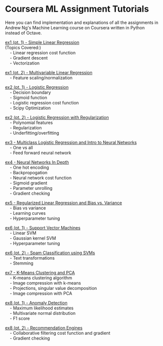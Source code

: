# Coursera ML Assignment Tutorials

Here you can find implementation and explanations of all the assignments in Andrew Ng's Machine Learning course on Coursera written in Python instead of Octave.

[ex1 (pt. 1) - Simple Linear Regression]( 
https://nbviewer.jupyter.org/github/eddieshengyuwang/ML_Tutorials/blob/master/ex1_LinearRegression/gr_desc_SLRM.ipynb) <br/>
(Topics Covered:)<br/>
&nbsp;&nbsp;&nbsp;&nbsp;- Linear regression cost function <br/>
&nbsp;&nbsp;&nbsp;&nbsp;- Gradient descent <br/>
&nbsp;&nbsp;&nbsp;&nbsp;- Vectorization<br/>

[ex1 (pt. 2) - Multivariable Linear Regression](
https://nbviewer.jupyter.org/github/eddieshengyuwang/ML_Tutorials/blob/master/ex1_MultiRegre/Multivariate%20Linear%20Regression.ipynb)  <br/>
&nbsp;&nbsp;&nbsp;&nbsp;- Feature scaling/normalization <br/>

[ex2 (pt. 1) - Logistic Regression](
https://nbviewer.jupyter.org/github/eddieshengyuwang/ML_Tutorials/blob/master/ex2_LogRgr/Log_Regr_Tut.ipynb)<br/>
&nbsp;&nbsp;&nbsp;&nbsp;- Decision boundary <br/>
&nbsp;&nbsp;&nbsp;&nbsp;- Sigmoid function <br/>
&nbsp;&nbsp;&nbsp;&nbsp;- Logistic regression cost function <br/>
&nbsp;&nbsp;&nbsp;&nbsp;- Scipy Optimization <br/>

[ex2 (pt. 2) - Logistic Regression with Regularization](
https://nbviewer.jupyter.org/github/eddieshengyuwang/ML_Tutorials/blob/master/ex2_LogRgr/Log_Regr_Tut2.ipynb)<br/>
&nbsp;&nbsp;&nbsp;&nbsp;- Polynomial features <br/>
&nbsp;&nbsp;&nbsp;&nbsp;- Regularization <br/>
&nbsp;&nbsp;&nbsp;&nbsp;- Underfitting/overfitting <br/>


[ex3 - Multiclass Logistic Regression and Intro to Neural Networks](
https://nbviewer.jupyter.org/github/eddieshengyuwang/ML_Tutorials/blob/master/ex3_MultiLog/MultiLogTut.ipynb)<br/>
&nbsp;&nbsp;&nbsp;&nbsp;- One vs all <br/>
&nbsp;&nbsp;&nbsp;&nbsp;- Feed forward neural network <br/>


[ex4 - Neural Networks In Depth](
https://nbviewer.jupyter.org/github/eddieshengyuwang/ML_Tutorials/blob/master/ex4_NN/NN_2.ipynb)<br/>
&nbsp;&nbsp;&nbsp;&nbsp;- One hot encoding <br/>
&nbsp;&nbsp;&nbsp;&nbsp;- Backpropogation <br/>
&nbsp;&nbsp;&nbsp;&nbsp;- Neural network cost function <br/>
&nbsp;&nbsp;&nbsp;&nbsp;- Sigmoid gradient <br/>
&nbsp;&nbsp;&nbsp;&nbsp;- Parameter unrolling <br/>
&nbsp;&nbsp;&nbsp;&nbsp;- Gradient checking <br/>

[ex5 - Regularized Linear Regression and Bias vs. Variance](
https://nbviewer.jupyter.org/github/eddieshengyuwang/ML_Tutorials/blob/master/ex5_biasVar/BiasVar.ipynb)<br/>
&nbsp;&nbsp;&nbsp;&nbsp;- Bias vs variance <br/>
&nbsp;&nbsp;&nbsp;&nbsp;- Learning curves <br/>
&nbsp;&nbsp;&nbsp;&nbsp;- Hyperparameter tuning <br/>

[ex6 (pt. 1) - Support Vector Machines](
https://nbviewer.jupyter.org/github/eddieshengyuwang/ML_Tutorials/blob/master/ex6_SVM/SVMs.ipynb)<br/>
&nbsp;&nbsp;&nbsp;&nbsp;- Linear SVM <br/>
&nbsp;&nbsp;&nbsp;&nbsp;- Gaussian kernel SVM <br/>
&nbsp;&nbsp;&nbsp;&nbsp;- Hyperparameter tuning <br/>

[ex6 (pt. 2) - Spam Classification using SVMs](https://nbviewer.jupyter.org/github/eddieshengyuwang/ML_Tutorials/blob/master/ex6_SVM/Spam.ipynb)<br/>
&nbsp;&nbsp;&nbsp;&nbsp;- Text transformations <br/>
&nbsp;&nbsp;&nbsp;&nbsp;- Stemming <br/>

[ex7 - K-Means Clustering and PCA](https://nbviewer.jupyter.org/github/eddieshengyuwang/ML_Tutorials/blob/master/ex7_KmeansPCA/Kmeans_PCA.ipynb)<br/>
&nbsp;&nbsp;&nbsp;&nbsp;- K-means clustering algorithm <br/>
&nbsp;&nbsp;&nbsp;&nbsp;- Image compression with k-means <br/>
&nbsp;&nbsp;&nbsp;&nbsp;- Projections, singular value decomposition <br/>
&nbsp;&nbsp;&nbsp;&nbsp;- Image compression with PCA<br/>

[ex8 (pt. 1) - Anomaly Detection](https://nbviewer.jupyter.org/github/eddieshengyuwang/ML_Tutorials/blob/master/ex8_AnomalyRec/Anon.ipynb)<br/>
&nbsp;&nbsp;&nbsp;&nbsp;- Maximum likelihood estimates<br/>
&nbsp;&nbsp;&nbsp;&nbsp;- Multivariate normal distribution <br/>
&nbsp;&nbsp;&nbsp;&nbsp;- F1 score <br/>


[ex8 (pt. 2) - Recommendation Engines](https://nbviewer.jupyter.org/github/eddieshengyuwang/ML_Tutorials/blob/master/ex8_AnomalyRec/Rec.ipynb)<br/>
&nbsp;&nbsp;&nbsp;&nbsp;- Collaborative filtering cost function and gradient <br/>
&nbsp;&nbsp;&nbsp;&nbsp;- Gradient checking <br/>


